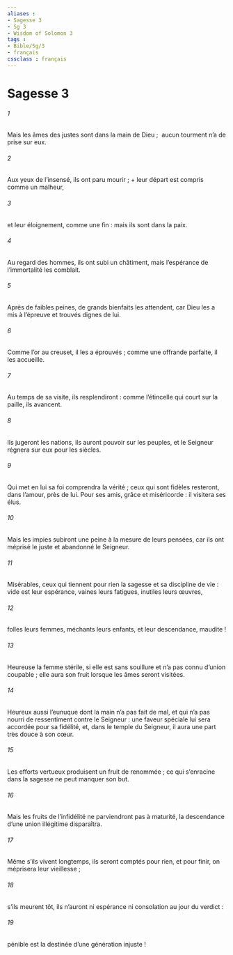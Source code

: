 ```yaml
---
aliases : 
- Sagesse 3
- Sg 3
- Wisdom of Solomon 3
tags : 
- Bible/Sg/3
- français
cssclass : français
---
```


# Sagesse 3

###### 1
Mais les âmes des justes sont dans la main de Dieu ;
 aucun tourment n’a de prise sur eux.
###### 2
Aux yeux de l’insensé, ils ont paru mourir ; +
leur départ est compris comme un malheur,
###### 3
et leur éloignement, comme une fin :
mais ils sont dans la paix.
###### 4
Au regard des hommes, ils ont subi un châtiment,
mais l’espérance de l’immortalité les comblait.
###### 5
Après de faibles peines,
de grands bienfaits les attendent,
car Dieu les a mis à l’épreuve
et trouvés dignes de lui.
###### 6
Comme l’or au creuset, il les a éprouvés ;
comme une offrande parfaite, il les accueille.
###### 7
Au temps de sa visite, ils resplendiront :
comme l’étincelle qui court sur la paille, ils avancent.
###### 8
Ils jugeront les nations, ils auront pouvoir sur les peuples,
et le Seigneur régnera sur eux pour les siècles.
###### 9
Qui met en lui sa foi comprendra la vérité ;
ceux qui sont fidèles resteront, dans l’amour, près de lui.
Pour ses amis, grâce et miséricorde :
il visitera ses élus.
###### 10
Mais les impies subiront une peine à la mesure de leurs pensées,
car ils ont méprisé le juste et abandonné le Seigneur.
###### 11
Misérables, ceux qui tiennent pour rien
la sagesse et sa discipline de vie :
vide est leur espérance, vaines leurs fatigues,
inutiles leurs œuvres,
###### 12
folles leurs femmes, méchants leurs enfants,
et leur descendance, maudite !
###### 13
Heureuse la femme stérile, si elle est sans souillure
et n’a pas connu d’union coupable ;
elle aura son fruit lorsque les âmes seront visitées.
###### 14
Heureux aussi l’eunuque dont la main n’a pas fait de mal,
et qui n’a pas nourri de ressentiment contre le Seigneur :
une faveur spéciale lui sera accordée pour sa fidélité,
et, dans le temple du Seigneur,
il aura une part très douce à son cœur.
###### 15
Les efforts vertueux produisent un fruit de renommée ;
ce qui s’enracine dans la sagesse ne peut manquer son but.
###### 16
Mais les fruits de l’infidélité ne parviendront pas à maturité,
la descendance d’une union illégitime disparaîtra.
###### 17
Même s’ils vivent longtemps, ils seront comptés pour rien,
et pour finir, on méprisera leur vieillesse ;
###### 18
s’ils meurent tôt,
ils n’auront ni espérance ni consolation au jour du verdict :
###### 19
pénible est la destinée d’une génération injuste !
